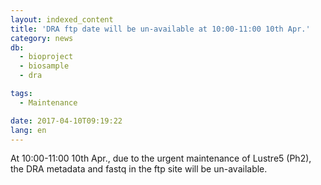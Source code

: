 ```yaml
---
layout: indexed_content
title: 'DRA ftp date will be un-available at 10:00-11:00 10th Apr.'
category: news
db:
  - bioproject
  - biosample
  - dra

tags:
  - Maintenance

date: 2017-04-10T09:19:22
lang: en
---
```


<p>At 10:00-11:00 10th Apr., due to the urgent maintenance of Lustre5 (Ph2), the DRA metadata and fastq in the ftp site will be un-available.</p>
